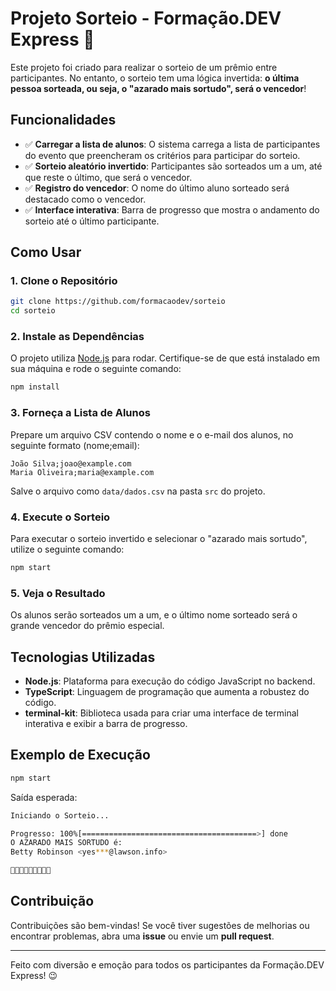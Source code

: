 # Projeto Sorteio - Formação.DEV Express 🎉

Este projeto foi criado para realizar o sorteio de um prêmio entre participantes. No entanto, o sorteio tem uma lógica invertida: **o última pessoa sorteada, ou seja, o "azarado mais sortudo", será o vencedor**!

## Funcionalidades

- ✅ **Carregar a lista de alunos**: O sistema carrega a lista de participantes do evento que preencheram os critérios para participar do sorteio.
- ✅ **Sorteio aleatório invertido**: Participantes são sorteados um a um, até que reste o último, que será o vencedor.
- ✅ **Registro do vencedor**: O nome do último aluno sorteado será destacado como o vencedor.
- ✅ **Interface interativa**: Barra de progresso que mostra o andamento do sorteio até o último participante.

## Como Usar

### 1. **Clone o Repositório**

```bash
git clone https://github.com/formacaodev/sorteio
cd sorteio
```

### 2. **Instale as Dependências**

O projeto utiliza [Node.js](https://nodejs.org/) para rodar. Certifique-se de que está instalado em sua máquina e rode o seguinte comando:

```bash
npm install
```

### 3. **Forneça a Lista de Alunos**

Prepare um arquivo CSV contendo o nome e o e-mail dos alunos, no seguinte formato (nome;email):

```
João Silva;joao@example.com
Maria Oliveira;maria@example.com
```

Salve o arquivo como `data/dados.csv` na pasta `src` do projeto.

### 4. **Execute o Sorteio**

Para executar o sorteio invertido e selecionar o "azarado mais sortudo", utilize o seguinte comando:

```bash
npm start
```

### 5. **Veja o Resultado**

Os alunos serão sorteados um a um, e o último nome sorteado será o grande vencedor do prêmio especial.

## Tecnologias Utilizadas

- **Node.js**: Plataforma para execução do código JavaScript no backend.
- **TypeScript**: Linguagem de programação que aumenta a robustez do código.
- **terminal-kit**: Biblioteca usada para criar uma interface de terminal interativa e exibir a barra de progresso.

## Exemplo de Execução

```bash
npm start
```

Saída esperada:

```bash
Iniciando o Sorteio...

Progresso: 100%[=======================================>] done
O AZARADO MAIS SORTUDO é:
Betty Robinson <yes***@lawson.info>

🎉🎉🎉🎉🎉🎉🎉🎉🎉
```

## Contribuição

Contribuições são bem-vindas! Se você tiver sugestões de melhorias ou encontrar problemas, abra uma **issue** ou envie um **pull request**.

---

Feito com diversão e emoção para todos os participantes da Formação.DEV Express! 😉
